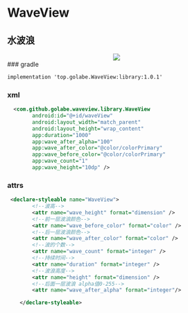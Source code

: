 # WaveView
## 水波浪

<div align="center"><image src="https://github.com/Golabe/WaveView/blob/master/gifs/a.gif?raw=true" with="300"/> </div>
### gradle

```xml
implementation 'top.golabe.WaveView:library:1.0.1'
```
### xml

```xml
  <com.github.golabe.waveview.library.WaveView
        android:id="@+id/waveView"
        android:layout_width="match_parent"
        android:layout_height="wrap_content"
        app:duration="1000"
        app:wave_after_alpha="100"
        app:wave_after_color="@color/colorPrimary"
        app:wave_before_color="@color/colorPrimary"
        app:wave_count="1"
        app:wave_height="10dp" />
```
### attrs

```xml
 <declare-styleable name="WaveView">
        <!--波高-->
        <attr name="wave_height" format="dimension" />
        <!--前一层波浪颜色-->
        <attr name="wave_before_color" format="color" />
        <!--后一层波浪颜色-->
        <attr name="wave_after_color" format="color" />
        <!--波的个数-->
        <attr name="wave_count" format="integer" />
        <!--持续时间-->
        <attr name="duration" format="integer" />
        <!--波浪高度-->
        <attr name="height" format="dimension" />
        <!--后面一层波浪 alpha值0-255-->
        <attr name="wave_after_alpha" format="integer"/>

    </declare-styleable>
```
